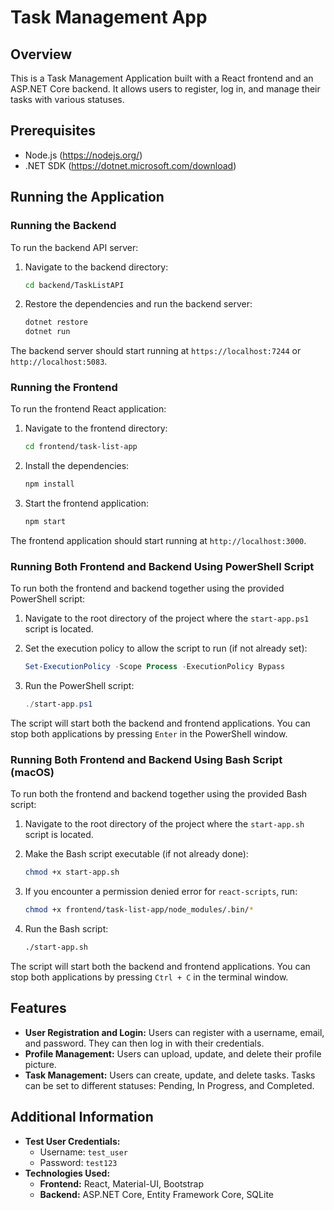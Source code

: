 # Task Management App

## Overview
This is a Task Management Application built with a React frontend and an ASP.NET Core backend. It allows users to register, log in, and manage their tasks with various statuses.

## Prerequisites
- Node.js (https://nodejs.org/)
- .NET SDK (https://dotnet.microsoft.com/download)

## Running the Application

### Running the Backend

To run the backend API server:

1. Navigate to the backend directory:
    ```bash
    cd backend/TaskListAPI
    ```
2. Restore the dependencies and run the backend server:
    ```bash
    dotnet restore
    dotnet run
    ```

The backend server should start running at `https://localhost:7244` or `http://localhost:5083`.

### Running the Frontend

To run the frontend React application:

1. Navigate to the frontend directory:
    ```bash
    cd frontend/task-list-app
    ```

2. Install the dependencies:
    ```bash
    npm install
    ```

3. Start the frontend application:
    ```bash
    npm start
    ```

The frontend application should start running at `http://localhost:3000`.

### Running Both Frontend and Backend Using PowerShell Script

To run both the frontend and backend together using the provided PowerShell script:

1. Navigate to the root directory of the project where the `start-app.ps1` script is located.

2. Set the execution policy to allow the script to run (if not already set):
    ```powershell
    Set-ExecutionPolicy -Scope Process -ExecutionPolicy Bypass
    ```

3. Run the PowerShell script:
    ```powershell
    ./start-app.ps1
    ```

The script will start both the backend and frontend applications. You can stop both applications by pressing `Enter` in the PowerShell window.

### Running Both Frontend and Backend Using Bash Script (macOS)

To run both the frontend and backend together using the provided Bash script:

1. Navigate to the root directory of the project where the `start-app.sh` script is located.

2. Make the Bash script executable (if not already done):
    ```bash
    chmod +x start-app.sh
    ```

3. If you encounter a permission denied error for `react-scripts`, run:
    ```bash
    chmod +x frontend/task-list-app/node_modules/.bin/*
    ```

4. Run the Bash script:
    ```bash
    ./start-app.sh
    ```

The script will start both the backend and frontend applications. You can stop both applications by pressing `Ctrl + C` in the terminal window.

## Features

- **User Registration and Login:** Users can register with a username, email, and password. They can then log in with their credentials.
- **Profile Management:** Users can upload, update, and delete their profile picture.
- **Task Management:** Users can create, update, and delete tasks. Tasks can be set to different statuses: Pending, In Progress, and Completed.

## Additional Information

- **Test User Credentials:**
    - Username: `test_user`
    - Password: `test123`
- **Technologies Used:**
    - **Frontend:** React, Material-UI, Bootstrap
    - **Backend:** ASP.NET Core, Entity Framework Core, SQLite
